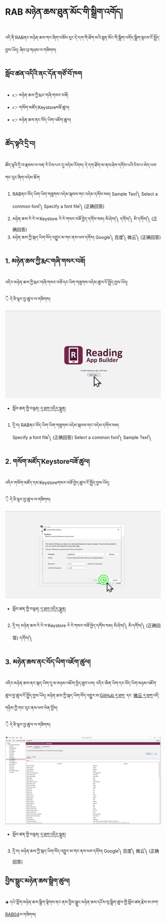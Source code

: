 # RAB མཉེན་ཆས་ཐུན་མོང་གི་སྒྲིག་འགོད།

འདི་ནི་RABནང་མཉེན་ཆས་གང་ཞིག་བཟོས་རུང་དེ་དག་གི་ཐོག་མའི་ཐུན་མོང་གི་སྒྲིག་འགོད་སྒྲིག་སྟངས་ངོ་སྤྲོད་བྱས་ཡོད། ཞིབ་ཕྲ་གཤམ་ལ་གཟིགས།

## སློབ་ཚན་འདིའི་ནང་དོན་གཙོ་བོ་ཁག
- 👉 མཉེན་ཆས་ཀྱི་རྨང་གཞི་གསར་བཟོ།
- 👉 གསོག་མཛོད་Keystoreབཟོ་ཚུལ།
- 👉 མཉེན་ཆས་ནང་བོད་ཡིག་འཇོག་ཚུལ།

## ཚོད་ལྟའི་དྲི་བ།

ཚོད་ལྟའི་དྲི་བ་རྣམས་ལ་ལན་རེ་ངེས་པར་དུ་འདེམ་རོགས། དེ་དག་ཐོག་མ་ནས་ཤེས་དགོས་པའི་ངེས་པ་མེད་པས་གང་རུང་ཞིག་འདེམ་ཆོག

1. RABནང་བོད་ཡིག་ཡིག་གཟུགས་འདེམ་སྐབས་གང་འདེམ་དགོས་སམ། Sample Text༽ Select a common font༽ Specify a font file༽ (正确回答)
2. མཉེན་ཆས་རེ་རེ་ལ་Keystore རེ་རེ་གསར་བཟོ་བྱེད་དགོས་སམ། མི་ཤེས།༽ དགོས།༽ མི་དགོས།༽ (正确回答)
3. མཉེན་ཆས་ཀྱི་སྐད་ཡིག་བོད་འགྱུར་མ་གང་ནས་ཕབ་དགོས། Google༽ 百度༽ 微云༽ (正确回答)

## 1. མཉེན་ཆས་ཀྱི་རྨང་གཞི་གསར་བཟོ།

འདིར་མཉེན་ཆས་ཀྱི་རྨང་གཞི་གསར་བཟོ་དང་ཡིག་གཟུགས་འདེམ་ཚུལ་ངོ་སྤྲོད་བྱས་ཡོད།

👇 དེ་ཅི་ལྟར་བྱ་ཚུལ་ལ་གཟིགས།

![800](images/000001.png)

- སློབ་ཚན་གྱི་བརྙན། [དྲ་ཐག་འདིར་སྣུན།](https://drive.google.com/file/d/1CNVokXkPqtq8xO6Ydhwrcnl8BZmrtoeV/view?usp=share_link)

1. དྲི་བ། RABནང་བོད་ཡིག་ཡིག་གཟུགས་འདེམ་སྐབས་གང་འདེམ་དགོས་སམ།  
Specify a font file༽ (正确回答) Select a common font༽ Sample Text༽

## 2. གསོག་མཛོད་Keystoreབཟོ་ཚུལ།

འདིར་གསོག་མཛོད་དམ་Keystoreགསར་བཟོ་བྱེད་ཚུལ་ངོ་སྤྲོད་བྱས་ཡོད།

👇 དེ་ཅི་ལྟར་བྱ་ཚུལ་ལ་གཟིགས།

![800](images/000002.png)


- སློབ་ཚན་གྱི་བརྙན། [དྲ་ཐག་འདིར་སྣུན།](https://drive.google.com/file/d/1YsbEfgihc6WDF4msmtOVe4l3X4CUesI_/view?usp=share_link)

2. དྲི་བ། མཉེན་ཆས་རེ་རེ་ལ་Keystore རེ་རེ་གསར་བཟོ་བྱེད་དགོས་སམ། མི་ཤེས།༽ མི་དགོས།༽ (正确回答) དགོས།༽

## 3. མཉེན་ཆས་ནང་བོད་ཡིག་འཇོག་ཚུལ།

འདིར་མཉེན་ཆས་ནང་སྐད་ཡིག་དུ་མ་མཉམ་འཇོག་བྱེད་ཐུབ་པས། འདིར་ཨིན་ཡིག་དང་བོད་ཡིག་མཉམ་འཇོག་ཚུལ་བྱ་ཚུལ་ངོ་སྤྲོད་བྱས་ཡོད། མཉེན་ཆས་ཀྱི་སྐད་ཡིག་བོད་འགྱུར་མ་[GitHub དྲ་ཐག་](https://github.com/tadhondup/RAB-Sample/releases/download/v1.0.2/RAB.Localization.Bo.txt) དང་ [微云 དྲ་ཐག་](https://share.weiyun.com/2B9PYmOS)འདི་གཉིས་ཀྱི་གང་རུང་ནས་ཕབ་ལེན་བྱོས།

👇 དེ་ཅི་ལྟར་བྱ་ཚུལ་ལ་གཟིགས།

![800](images/000003.png)
 

- སློབ་ཚན་གྱི་བརྙན། [དྲ་ཐག་འདིར་སྣུན།](https://drive.google.com/file/d/1ACVvPfv6cTWXgJf9EqQFyQ4p45YLr_CW/view?usp=share_link)


3. དྲི་བ། མཉེན་ཆས་ཀྱི་སྐད་ཡིག་བོད་འགྱུར་མ་གང་ནས་ཕབ་དགོས། Google༽ 百度༽ 微云༽ (正确回答)

## བྱིས་སྒྲུང་མཉེན་ཆས་སྒྲིག་ཚུལ།

🡺 དཔེ་ཀློག་མཉེན་ཆས་སྒྲིག་སྟེགས་ནང་ནས་བྱིས་སྒྲུང་མཉེན་ཆས་དངོས་སུ་སྒྲིག་ཚུལ་གྱི་སློབ་ཚན་རྗེས་མ་ཁག་[RAB04](https://github.com/buda-base/budax/blob/master/howtoguides/RAB04/index.md)ལ་གཟིགས།
